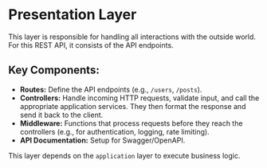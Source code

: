 # Presentation Layer

This layer is responsible for handling all interactions with the outside world. For this REST API, it consists of the API endpoints.

## Key Components:

-   **Routes:** Define the API endpoints (e.g., `/users`, `/posts`).
-   **Controllers:** Handle incoming HTTP requests, validate input, and call the appropriate application services. They then format the response and send it back to the client.
-   **Middleware:** Functions that process requests before they reach the controllers (e.g., for authentication, logging, rate limiting).
-   **API Documentation:** Setup for Swagger/OpenAPI.

This layer depends on the `application` layer to execute business logic.
